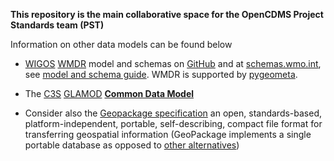 **This repository is the main collaborative space for the OpenCDMS Project Standards team (PST)**

Information on other data models can be found below
- <span title="WMO Integrated Global Observing System">[WIGOS](https://www.wmo.int/pages/prog/www/wigos/index_en.html)</span>
  <span title="WIGOS metadata representation">[WMDR]()</span>
  model and schemas on [GitHub](https://github.com/wmo-im/wmdr)
  and at [schemas.wmo.int](https://schemas.wmo.int/wmdr/),
  see [model and schema guide](http://www.wmo.int/schemas/wmdr/1.0RC6/documentation/WMDR_ModelAndSchemaGuide.pdf).
  WMDR is supported by [pygeometa](https://geopython.github.io/pygeometa/).

- The <span title="Copernicus Climate Change Service">[C3S](https://climate.copernicus.eu/)</span>
  <span title="Global Land and Marine Observations Database">[GLAMOD](https://climate.copernicus.eu/global-land-and-marine-observations-database-0)</span>
  **[Common Data Model](https://github.com/glamod/common_data_model)**

- Consider also the [Geopackage specification](http://www.geopackage.org/spec121/index.html) an open, standards-based, platform-independent, portable, self-describing, compact file format for transferring geospatial information (GeoPackage implements a single portable database as opposed to [other alternatives](http://switchfromshapefile.org/))
